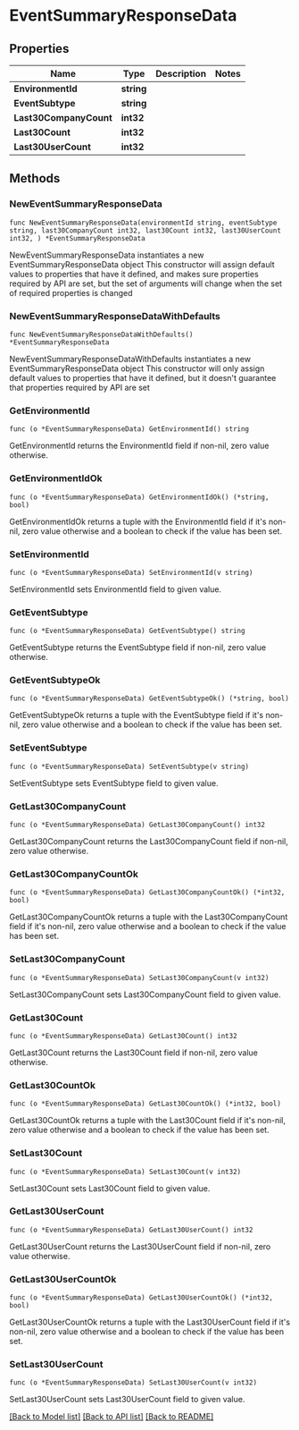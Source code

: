 # EventSummaryResponseData

## Properties

Name | Type | Description | Notes
------------ | ------------- | ------------- | -------------
**EnvironmentId** | **string** |  | 
**EventSubtype** | **string** |  | 
**Last30CompanyCount** | **int32** |  | 
**Last30Count** | **int32** |  | 
**Last30UserCount** | **int32** |  | 

## Methods

### NewEventSummaryResponseData

`func NewEventSummaryResponseData(environmentId string, eventSubtype string, last30CompanyCount int32, last30Count int32, last30UserCount int32, ) *EventSummaryResponseData`

NewEventSummaryResponseData instantiates a new EventSummaryResponseData object
This constructor will assign default values to properties that have it defined,
and makes sure properties required by API are set, but the set of arguments
will change when the set of required properties is changed

### NewEventSummaryResponseDataWithDefaults

`func NewEventSummaryResponseDataWithDefaults() *EventSummaryResponseData`

NewEventSummaryResponseDataWithDefaults instantiates a new EventSummaryResponseData object
This constructor will only assign default values to properties that have it defined,
but it doesn't guarantee that properties required by API are set

### GetEnvironmentId

`func (o *EventSummaryResponseData) GetEnvironmentId() string`

GetEnvironmentId returns the EnvironmentId field if non-nil, zero value otherwise.

### GetEnvironmentIdOk

`func (o *EventSummaryResponseData) GetEnvironmentIdOk() (*string, bool)`

GetEnvironmentIdOk returns a tuple with the EnvironmentId field if it's non-nil, zero value otherwise
and a boolean to check if the value has been set.

### SetEnvironmentId

`func (o *EventSummaryResponseData) SetEnvironmentId(v string)`

SetEnvironmentId sets EnvironmentId field to given value.


### GetEventSubtype

`func (o *EventSummaryResponseData) GetEventSubtype() string`

GetEventSubtype returns the EventSubtype field if non-nil, zero value otherwise.

### GetEventSubtypeOk

`func (o *EventSummaryResponseData) GetEventSubtypeOk() (*string, bool)`

GetEventSubtypeOk returns a tuple with the EventSubtype field if it's non-nil, zero value otherwise
and a boolean to check if the value has been set.

### SetEventSubtype

`func (o *EventSummaryResponseData) SetEventSubtype(v string)`

SetEventSubtype sets EventSubtype field to given value.


### GetLast30CompanyCount

`func (o *EventSummaryResponseData) GetLast30CompanyCount() int32`

GetLast30CompanyCount returns the Last30CompanyCount field if non-nil, zero value otherwise.

### GetLast30CompanyCountOk

`func (o *EventSummaryResponseData) GetLast30CompanyCountOk() (*int32, bool)`

GetLast30CompanyCountOk returns a tuple with the Last30CompanyCount field if it's non-nil, zero value otherwise
and a boolean to check if the value has been set.

### SetLast30CompanyCount

`func (o *EventSummaryResponseData) SetLast30CompanyCount(v int32)`

SetLast30CompanyCount sets Last30CompanyCount field to given value.


### GetLast30Count

`func (o *EventSummaryResponseData) GetLast30Count() int32`

GetLast30Count returns the Last30Count field if non-nil, zero value otherwise.

### GetLast30CountOk

`func (o *EventSummaryResponseData) GetLast30CountOk() (*int32, bool)`

GetLast30CountOk returns a tuple with the Last30Count field if it's non-nil, zero value otherwise
and a boolean to check if the value has been set.

### SetLast30Count

`func (o *EventSummaryResponseData) SetLast30Count(v int32)`

SetLast30Count sets Last30Count field to given value.


### GetLast30UserCount

`func (o *EventSummaryResponseData) GetLast30UserCount() int32`

GetLast30UserCount returns the Last30UserCount field if non-nil, zero value otherwise.

### GetLast30UserCountOk

`func (o *EventSummaryResponseData) GetLast30UserCountOk() (*int32, bool)`

GetLast30UserCountOk returns a tuple with the Last30UserCount field if it's non-nil, zero value otherwise
and a boolean to check if the value has been set.

### SetLast30UserCount

`func (o *EventSummaryResponseData) SetLast30UserCount(v int32)`

SetLast30UserCount sets Last30UserCount field to given value.



[[Back to Model list]](../README.md#documentation-for-models) [[Back to API list]](../README.md#documentation-for-api-endpoints) [[Back to README]](../README.md)


